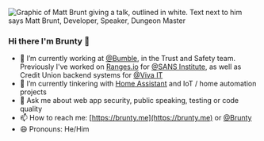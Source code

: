 ![Graphic of Matt Brunt giving a talk, outlined in white. Text next to him says Matt Brunt, Developer, Speaker, Dungeon Master](https://brunty.me/files/github-banner.PNG)

### Hi there I'm Brunty 👋

- 🔭 I’m currently working at [@Bumble](https://bumble.com/), in the Trust and Safety team. Previously I've worked on [Ranges.io](https://www.ranges.io/) for [@SANS Institute](https://www.sans.org/uk_en/), as well as Credit Union backend systems for [@Viva IT](https://vivait.co.uk)
- 🌱 I’m currently tinkering with [Home Assistant](https://www.home-assistant.io/) and IoT / home automation projects
- 💬 Ask me about web app security, public speaking, testing or code quality
- 📫 How to reach me: [https://brunty.me](https://brunty.me) or [@Brunty](https://brunty.social/@Brunty)
- 😄 Pronouns: He/Him
